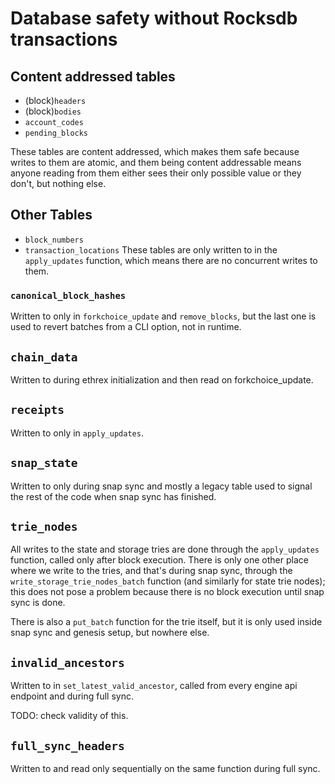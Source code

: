# Database safety without Rocksdb transactions

## Content addressed tables

- (block)`headers`
- (block)`bodies`
- `account_codes`
- `pending_blocks`

These tables are content addressed, which makes them safe because writes to them are atomic,
and them being content addressable means anyone reading from them either sees their
only possible value or they don't, but nothing else.

## Other Tables

- `block_numbers`
- `transaction_locations`
These tables are only written to in the `apply_updates` function, which means there are no concurrent writes to them.

### `canonical_block_hashes`

Written to only in `forkchoice_update` and `remove_blocks`, but the last one is used to revert batches from a CLI
option, not in runtime.

## `chain_data`

Written to during ethrex initialization and then read on forkchoice_update.

## `receipts`

Written to only in `apply_updates`.

## `snap_state`

Written to only during snap sync and mostly a legacy table used to signal the rest of the code when snap sync has finished.

## `trie_nodes`

All writes to the state and storage tries are done through the `apply_updates` function,
called only after block execution.
There is only one other place where we write to the tries, and that's during snap
sync, through the `write_storage_trie_nodes_batch` function (and similarly for state trie nodes);
this does not pose a problem because there is no block execution until snap sync is done.

There is also a `put_batch` function for the trie itself, but it is only used inside snap sync and 
genesis setup, but nowhere else.

## `invalid_ancestors`

Written to in `set_latest_valid_ancestor`, called from every engine api endpoint and during full sync.

TODO: check validity of this.

## `full_sync_headers`

Written to and read only sequentially on the same function during full sync.
